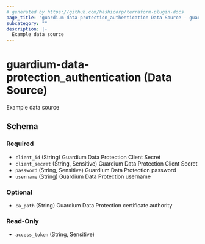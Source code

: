 ```yaml
---
# generated by https://github.com/hashicorp/terraform-plugin-docs
page_title: "guardium-data-protection_authentication Data Source - guardium-data-protection"
subcategory: ""
description: |-
  Example data source
---
```


# guardium-data-protection_authentication (Data Source)

Example data source



<!-- schema generated by tfplugindocs -->
## Schema

### Required

- `client_id` (String) Guardium Data Protection Client Secret
- `client_secret` (String, Sensitive) Guardium Data Protection Client Secret
- `password` (String, Sensitive) Guardium Data Protection password
- `username` (String) Guardium Data Protection username

### Optional

- `ca_path` (String) Guardium Data Protection certificate authority

### Read-Only

- `access_token` (String, Sensitive)

